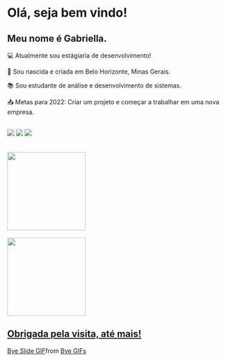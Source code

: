 # Olá, seja bem vindo!

 

## Meu nome é Gabriella.

 

:computer: Atualmente sou estágiaria de desenvolvimento!

:house_with_garden: Sou nascida e criada em Belo Horizonte, Minas Gerais.

:books: Sou estudante de análise e desenvolvimento de sistemas.

:outbox_tray: Metas para 2022: Criar um projeto e começar a trabalhar em uma nova empresa.

 
 <br>
 
<div>
<a href="https://instagram.com/_gabsbarbosa" target="_blank"><img src="https://img.shields.io/badge/-Instagram-%23E4405F?style=for-the-badge&logo=instagram&logoColor=white" target="_blank"></a>
<a href = "mailto:gabriellabomconselho@gmail.com"><img src="https://img.shields.io/badge/Gmail-D14836?style=for-the-badge&logo=gmail&logoColor=white" target="_blank"></a>
<a href="https://www.linkedin.com/in/gabriellabomconselho" target="_blank"><img src="https://img.shields.io/badge/-LinkedIn-%230077B5?style=for-the-badge&logo=linkedin&logoColor=white" target="_blank"></a>   
</div>

<br>
<br>

<div>
<a href="https://github.com/gabriellabarbosa">
<img height="180em" src="https://github-readme-stats.vercel.app/api/top-langs/?username=gabriellabarbosa&layout=compact&langs_count=7&theme=dracula"/>
 
<br>
<br>
 
<img height="180em" src="https://github-readme-stats.vercel.app/api?username=gabriellabarbosa&show_icons=true&theme=dracula&include_all_commits=true&count_private=true"/>
 </div>
 
 ## Obrigada pela visita, até mais!
 
 <div class="tenor-gif-embed" data-postid="12999722" data-share-method="host" data-aspect-ratio="0.615625" data-width="100%"><a href="https://tenor.com/view/bye-slide-baby-later-peace-out-gif-12999722">Bye Slide GIF</a>from <a href="https://tenor.com/search/bye-gifs">Bye GIFs</a></div> <script type="text/javascript" async src="https://tenor.com/embed.js"></script>
